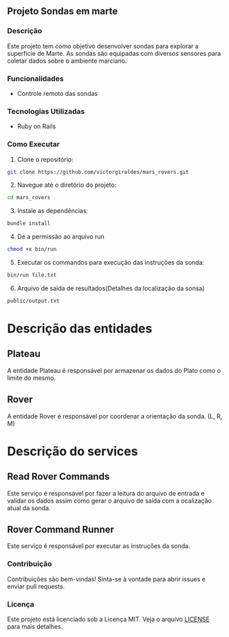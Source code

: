 ## Projeto Sondas em marte

### Descrição

Este projeto tem como objetivo desenvolver sondas para explorar a superfície de Marte. As sondas são equipadas com diversos sensores para coletar dados sobre o ambiente marciano.

### Funcionalidades

- Controle remoto das sondas

### Tecnologias Utilizadas

- Ruby on Rails

### Como Executar

1. Clone o repositório:
  ```bash
  git clone https://github.com/victorgiraldes/mars_rovers.git
  ```
2. Navegue até o diretório do projeto:
  ```bash
  cd mars_rovers
  ```
3. Instale as dependências:
  ```bash
  bundle install
  ```
4. De a permissão ao arquivo run
  ```bash
  chmod +x bin/run
  ```  
5. Executar os commandos para execução das instruções da sonda:
  ```bash
  bin/run file.txt
  ```
6. Arquivo de saida de resultados(Detalhes da localização da sonsa)
  ```bash
  public/output.txt
  ```
# Descrição das entidades

## Plateau

A entidade Plateau é responsável por armazenar os dados do Plato como o limite do mesmo.

## Rover

A entidade Rover é responsável por coordenar a orientação da sonda. (L, R, M)

# Descrição do services

## Read Rover Commands

Este serviço é responsável por fazer a leitura do arquivo de entrada e validar os dados assim como gerar o arquivo de saída com a ocalização atual da sonda.

## Rover Command Runner

Este serviço é responsável por executar as instruções da sonda.

### Contribuição

Contribuições são bem-vindas! Sinta-se à vontade para abrir issues e enviar pull requests.

### Licença

Este projeto está licenciado sob a Licença MIT. Veja o arquivo [LICENSE](LICENSE) para mais detalhes.